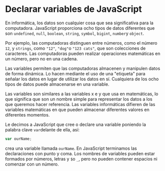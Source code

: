
# Declarar variables de JavaScript

En informática, los datos son cualquier cosa que sea significativa para la computadora. JavaScript proporciona ocho tipos de datos diferentes que son `undefined`, `null`, `boolean`, `string`, `symbol`, `bigint`, `number`y `object`.

Por ejemplo, las computadoras distinguen entre números, como el número `12`, y `strings`, como `"12"`, `"dog"`o `"123 cats"`, que son colecciones de caracteres. Las computadoras pueden realizar operaciones matemáticas en un número, pero no en una cadena.

Las variables permiten que las computadoras almacenen y manipulen datos de forma dinámica. Lo hacen mediante el uso de una "etiqueta" para señalar los datos en lugar de utilizar los datos en sí. Cualquiera de los ocho tipos de datos puede almacenarse en una variable.

Las variables son similares a las variables x e y que usa en matemáticas, lo que significa que son un nombre simple para representar los datos a los que queremos hacer referencia. Las variables informáticas difieren de las variables matemáticas en que pueden almacenar diferentes valores en diferentes momentos.

Le decimos a JavaScript que cree o declare una variable poniendo la palabra clave `var`delante de ella, así:

```js
var ourName;

```

crea una variable llamada `ourName`. En JavaScript terminamos las declaraciones con punto y coma. Los nombres de variables pueden estar formados por números, letras y `$`o `_`, pero no pueden contener espacios ni comenzar con un número.